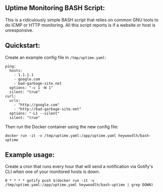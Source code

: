 ## Uptime Monitoring BASH Script:

This is a ridiculously simple BASH script that relies on common GNU tools to do ICMP or HTTP monitoring. All this script reports is if a website or host is unresponsive.

## Quickstart:

Create an example config file in `/tmp/uptime.yaml`:

```
ping:
  hosts:
    - 1.1.1.1
    - google.com
    - bad-garbage-site.net
  options: "-c 1 -W 1"
  silent: "true"
curl:
  urls:
    - "http://google.com"
    - "http://bad-garbage-site.net"
  options: "-LI --silent"
  silent: "true"
```

Then run the Docker container using the new config file:

```
docker run -it -v /tmp/uptime.yaml:/app/uptime.yaml heywoodlh/bash-uptime
```

## Example usage:

Create a cron that runs every hour that will send a notification via Gotify's CLI when one of your monitored hosts is down. 

```
0 * * * * gotify push $(docker run -it -v /tmp/uptime.yaml:/app/uptime.yaml heywoodlh/bash-uptime | grep DOWN)
```
